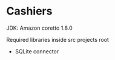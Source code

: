 # Cashiers

JDK: Amazon coretto 1.8.0

Required libraries inside src projects root 
 - SQLite connector
